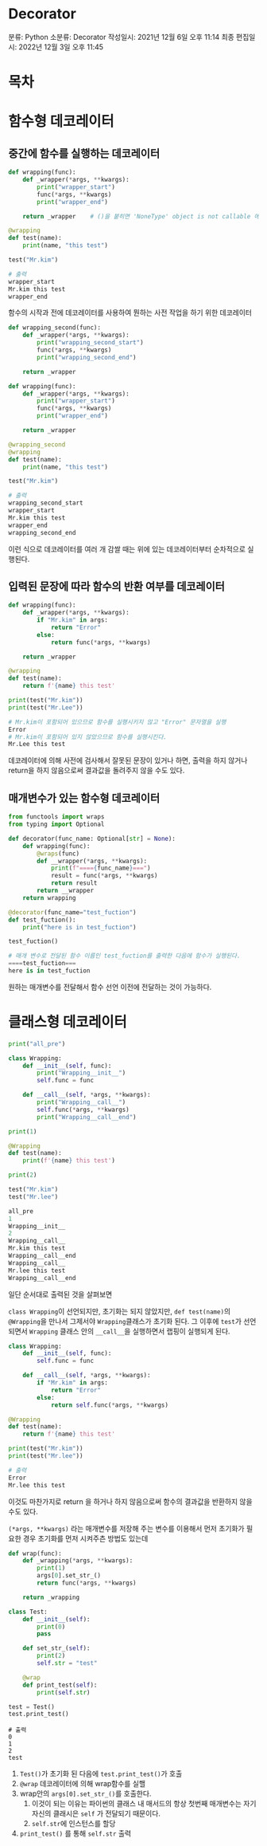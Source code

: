 # Decorator

분류: Python
소분류: Decorator
작성일시: 2021년 12월 6일 오후 11:14
최종 편집일시: 2022년 12월 3일 오후 11:45

# 목차

# 함수형 데코레이터

## 중간에 함수를 실행하는 데코레이터

```python
def wrapping(func):
    def _wrapper(*args, **kwargs):
        print("wrapper_start")
        func(*args, **kwargs)
        print("wrapper_end")

    return _wrapper    # ()을 붙히면 'NoneType' object is not callable 에러 발생

@wrapping
def test(name):
    print(name, "this test")

test("Mr.kim")
```

```python
# 출력
wrapper_start
Mr.kim this test
wrapper_end
```

함수의 시작과 전에 데코레이터를 사용하여 뭔하는 사전 작업을 하기 위한 데코레이터

```python
def wrapping_second(func):
    def _wrapper(*args, **kwargs):
        print("wrapping_second_start")
        func(*args, **kwargs)
        print("wrapping_second_end")

    return _wrapper

def wrapping(func):
    def _wrapper(*args, **kwargs):
        print("wrapper_start")
        func(*args, **kwargs)
        print("wrapper_end")

    return _wrapper

@wrapping_second
@wrapping
def test(name):
    print(name, "this test")

test("Mr.kim")
```

```python
# 출력
wrapping_second_start
wrapper_start
Mr.kim this test
wrapper_end
wrapping_second_end
```

이런 식으로 데코레이터를 여러 개 감쌀 때는 위에 있는 데코레이터부터 순차적으로 실행된다.

## 입력된 문장에 따라 함수의 반환 여부를 데코레이터

```python
def wrapping(func):
    def _wrapper(*args, **kwargs):
        if "Mr.kim" in args:
            return "Error"
        else:
            return func(*args, **kwargs)

    return _wrapper

@wrapping
def test(name):
    return f'{name} this test'

print(test("Mr.kim"))
print(test("Mr.Lee"))
```

```python
# Mr.kim이 포함되어 있으므로 함수를 실행시키지 않고 "Error" 문자열을 실행
Error
# Mr.kim이 포함되어 있지 않았으므로 함수를 실행시킨다.
Mr.Lee this test
```

데코레이터에 의해 사전에 검사해서 잘못된 문장이 있거나 하면, 출력을 하지 않거나 return을 하지 않음으로써 결과값을 돌려주지 않을 수도 있다.

## 매개변수가 있는 함수형 데코레이터

```python
from functools import wraps
from typing import Optional

def decorator(func_name: Optional[str] = None):
    def wrapping(func):
        @wraps(func)
        def __wrapper(*args, **kwargs):
            print(f"===={func_name}===")
            result = func(*args, **kwargs)
            return result
        return __wrapper
    return wrapping

@decorator(func_name="test_fuction")
def test_fuction():
    print("here is in test_fuction")

test_fuction()
```

```python
# 매개 변수로 전달된 함수 이름인 test_fuction를 출력한 다음에 함수가 실행된다.
====test_fuction===
here is in test_fuction
```

원하는 매개변수를 전달해서 함수 선언 이전에 전달하는 것이 가능하다.

# 클래스형 데코레이터

```python
print("all_pre")

class Wrapping:
    def __init__(self, func):
        print("Wrapping__init__")
        self.func = func

    def __call__(self, *args, **kwargs):
        print("Wrapping__call__")
        self.func(*args, **kwargs)
        print("Wrapping__call__end")

print(1)

@Wrapping
def test(name):
    print(f'{name} this test')

print(2)

test("Mr.kim")
test("Mr.lee")
```

```python
all_pre
1
Wrapping__init__
2
Wrapping__call__
Mr.kim this test
Wrapping__call__end
Wrapping__call__
Mr.lee this test
Wrapping__call__end
```

일단 순서대로 출력된 것을 살펴보면

`class Wrapping`이 선언되지만, 초기화는 되지 않았지만, `def test(name)`의 `@Wrapping`을 만나서 그제서야 `Wrapping`클래스가 초기화 된다. 그 이후에 `test`가 선언되면서 `Wrapping` 클래스 안의 `__call__`을 실행하면서 랩핑이 실행되게 된다.

```python
class Wrapping:
    def __init__(self, func):
        self.func = func

    def __call__(self, *args, **kwargs):
        if "Mr.kim" in args:
            return "Error"
        else:
            return self.func(*args, **kwargs)

@Wrapping
def test(name):
    return f'{name} this test'

print(test("Mr.kim"))
print(test("Mr.lee"))
```

```python
# 출력
Error
Mr.lee this test
```

이것도 마찬가지로 return 을 하거나 하지 않음으로써 함수의 결과값을 반환하지 않을 수도 있다.

`(*args, **kwargs)` 라는 매개변수를 저장해 주는 변수를 이용해서 먼저 초기화가 필요한 경우 초기화를 먼저 시켜주츤 방법도 있는데

```python
def wrap(func):
    def _wrapping(*args, **kwargs):
        print(1)
        args[0].set_str_()
        return func(*args, **kwargs)

    return _wrapping

class Test:
    def __init__(self):
        print(0)
        pass

    def set_str_(self):
        print(2)
        self.str = "test"

    @wrap
    def print_test(self):
        print(self.str)

test = Test()
test.print_test()
```

```
# 출력
0
1
2
test
```

1. `Test()`가 초기화 된 다음에 `test.print_test()`가 호출
2.  `@wrap` 데코레이터에 의해 wrap함수를 실핼
3. wrap안의 `args[0].set_str_()`를 호출한다.
    1. 이것이 되는 이유는 파이썬의 클래스 내 매서드의 항상 첫번째 매개변수는 자기 자신의 클래시은 `self` 가 전달되기 때문이다.
    2. `self.str`에 인스턴스를 할당
4. `print_test()` 를 통해 `self.str` 출력